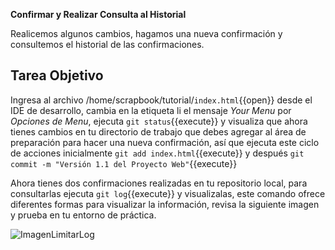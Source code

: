 **Confirmar y Realizar Consulta al Historial**

Realicemos algunos cambios, hagamos una nueva confirmación y consultemos el historial de las confirmaciones.

## Tarea Objetivo

Ingresa al archivo /home/scrapbook/tutorial/`index.html`{{open}} desde el IDE de desarrollo, cambia en la etiqueta li el mensaje *Your Menu* por *Opciones de Menu*, ejecuta `git status`{{execute}} y visualiza que ahora tienes cambios en tu directorio de trabajo que debes agregar al área de preparación para hacer una nueva confirmación, así que ejecuta este ciclo de acciones inicialmente `git add index.html`{{execute}} y después `git commit -m "Versión 1.1 del Proyecto Web"`{{execute}}

Ahora tienes dos confirmaciones realizadas en tu repositorio local, para consultarlas ejecuta `git log`{{execute}} y visualizalas, este comando ofrece diferentes formas para visualizar la información, revisa la siguiente imagen y prueba en tu entorno de práctica.

![ImagenLimitarLog](https://i.imgur.com/SwBxqAn.png)







